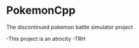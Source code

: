 # PokemonCpp
The discontinued pokemon battle simulator project

-This project is an atrocity 
                  -TRH
